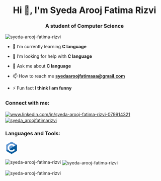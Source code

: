<h1 align="center">Hi 👋, I'm Syeda Arooj Fatima Rizvi</h1>
<h3 align="center">A student of Computer Science</h3>

<p align="left"> <img src="https://komarev.com/ghpvc/?username=syeda-arooj-fatima-rizvi&label=Profile%20views&color=0e75b6&style=flat" alt="syeda-arooj-fatima-rizvi" /> </p>

- 🌱 I’m currently learning **C language**

- 🤝 I’m looking for help with **C language**

- 💬 Ask me about **C language**

- 📫 How to reach me **syedaaroojfatimaaa@gmail.com**

- ⚡ Fun fact **I think I am funny**

<h3 align="left">Connect with me:</h3>
<p align="left">
<a href="https://linkedin.com/in/www.linkedin.com/in/syeda-arooj-fatima-rizvi-079914321" target="blank"><img align="center" src="https://raw.githubusercontent.com/rahuldkjain/github-profile-readme-generator/master/src/images/icons/Social/linked-in-alt.svg" alt="www.linkedin.com/in/syeda-arooj-fatima-rizvi-079914321" height="30" width="40" /></a>
<a href="https://instagram.com/syeda_aroojfatimarizvi" target="blank"><img align="center" src="https://raw.githubusercontent.com/rahuldkjain/github-profile-readme-generator/master/src/images/icons/Social/instagram.svg" alt="syeda_aroojfatimarizvi" height="30" width="40" /></a>
</p>

<h3 align="left">Languages and Tools:</h3>
<p align="left"> <a href="https://www.cprogramming.com/" target="_blank" rel="noreferrer"> <img src="https://raw.githubusercontent.com/devicons/devicon/master/icons/c/c-original.svg" alt="c" width="40" height="40"/> </a> </p>

<p><img align="left" src="https://github-readme-stats.vercel.app/api/top-langs?username=syeda-arooj-fatima-rizvi&show_icons=true&locale=en&layout=compact" alt="syeda-arooj-fatima-rizvi" /></p>

<p>&nbsp;<img align="center" src="https://github-readme-stats.vercel.app/api?username=syeda-arooj-fatima-rizvi&show_icons=true&locale=en" alt="syeda-arooj-fatima-rizvi" /></p>

<p><img align="center" src="https://github-readme-streak-stats.herokuapp.com/?user=syeda-arooj-fatima-rizvi&" alt="syeda-arooj-fatima-rizvi" /></p>
